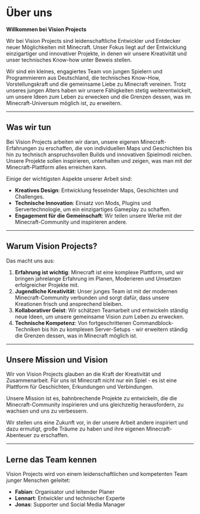 # Über uns

**Willkommen bei Vision Projects** 

Wir bei Vision Projects sind leidenschaftliche Entwickler und Entdecker neuer Möglichkeiten mit Minecraft. Unser Fokus liegt auf der Entwicklung einzigartiger und innovativer Projekte, in denen wir unsere Kreativität und unser technisches Know-how unter Beweis stellen.  

Wir sind ein kleines, engagiertes Team von jungen Spielern und Programmierern aus Deutschland, die technisches Know-How, Vorstellungskraft und die gemeinsame Liebe zu Minecraft vereinen. Trotz unseres jungen Alters haben wir unsere Fähigkeiten stetig weiterentwickelt, um unsere Ideen zum Leben zu erwecken und die Grenzen dessen, was im Minecraft-Universum möglich ist, zu erweitern.  

---

## Was wir tun

Bei Vision Projects arbeiten wir daran, unsere eigenen Minecraft-Erfahrungen zu erschaffen, die von individuellen Maps und Geschichten bis hin zu technisch anspruchsvollen Builds und innovativen Spielmodi reichen. Unsere Projekte sollen inspirieren, unterhalten und zeigen, was man mit der Minecraft-Plattform alles erreichen kann.  

Einige der wichtigsten Aspekte unserer Arbeit sind:  
- **Kreatives Design**: Entwicklung fesselnder Maps, Geschichten und Challenges.  
- **Technische Innovation**: Einsatz von Mods, Plugins und Servertechnologie, um ein einzigartiges Gameplay zu schaffen.  
- **Engagement für die Gemeinschaft**: Wir teilen unsere Werke mit der Minecraft-Community und inspirieren andere.  

---

## Warum Vision Projects?  

Das macht uns aus: 

1. **Erfahrung ist wichtig**: Minecraft ist eine komplexe Plattform, und wir bringen jahrelange Erfahrung im Planen, Moderieren und Umsetzen erfolgreicher Projekte mit.  
2. **Jugendliche Kreativität**: Unser junges Team ist mit der modernen Minecraft-Community verbunden und sorgt dafür, dass unsere Kreationen frisch und ansprechend bleiben.  
3. **Kollaborativer Geist**: Wir schätzen Teamarbeit und entwickeln ständig neue Ideen, um unsere gemeinsame Vision zum Leben zu erwecken.  
4. **Technische Kompetenz**: Von fortgeschrittenen Commandblock-Techniken bis hin zu komplexen Server-Setups - wir erweitern ständig die Grenzen dessen, was in Minecraft möglich ist.  

---

## Unsere Mission und Vision 

Wir von Vision Projects glauben an die Kraft der Kreativität und Zusammenarbeit. Für uns ist Minecraft nicht nur ein Spiel - es ist eine Plattform für Geschichten, Erkundungen und Verbindungen. 

Unsere Mission ist es, bahnbrechende Projekte zu entwickeln, die die Minecraft-Community inspirieren und uns gleichzeitig herausfordern, zu wachsen und uns zu verbessern.  

Wir stellen uns eine Zukunft vor, in der unsere Arbeit andere inspiriert und dazu ermutigt, große Träume zu haben und ihre eigenen Minecraft-Abenteuer zu erschaffen.  

---

## Lerne das Team kennen 

Vision Projects wird von einem leidenschaftlichen und kompetenten Team junger Menschen geleitet: 

- **Fabian**: Organisator und leitender Planer 
- **Lennart**: Entwickler und technischer Experte 
- **Jonas**: Supporter und Social Media Manager
